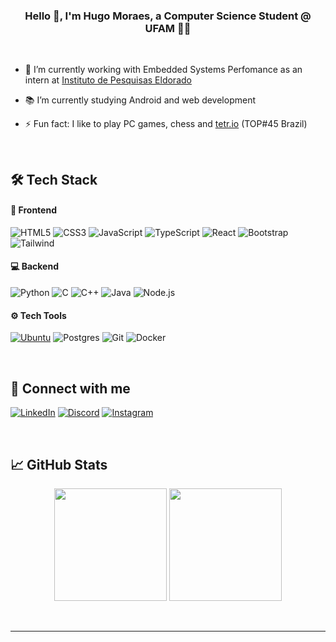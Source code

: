 ### <div align="center">Hello 👋, I'm Hugo Moraes, a Computer Science Student @ UFAM 👨‍💻</div>  

<br/>

- 🚀 I’m currently working with Embedded Systems Perfomance as an intern at [Instituto de Pesquisas Eldorado](https://www.eldorado.org.br/)
  

- 📚 I’m currently studying Android and web development
  

- ⚡ Fun fact: I like to play PC games, chess and [tetr.io](https://ch.tetr.io/u/kronusdelta) (TOP#45 Brazil) 

<br/>  

## 🛠️ Tech Stack

#### 📱 Frontend   
![HTML5](https://img.shields.io/badge/HTML5-E34F26?style=for-the-badge&logo=html5&logoColor=white)
![CSS3](https://img.shields.io/badge/CSS3-1572B6?style=for-the-badge&logo=css3&logoColor=white)
![JavaScript](https://img.shields.io/badge/JavaScript-F7DF1E?style=for-the-badge&logo=javascript&logoColor=black)
![TypeScript](https://img.shields.io/badge/TypeScript-3178C6?style=for-the-badge&logo=typescript&logoColor=fff)
![React](https://img.shields.io/badge/React-20232A?style=for-the-badge&logo=react&logoColor=61DAFB)
![Bootstrap](https://img.shields.io/badge/Bootstrap-7952B3?style=for-the-badge&logo=bootstrap&logoColor=fff)
![Tailwind](https://img.shields.io/badge/Tailwind_CSS-38B2AC?style=for-the-badge&logo=tailwind-css&logoColor=white)

#### 💻 Backend
![Python](https://img.shields.io/badge/Python-3776AB?style=for-the-badge&logo=python&logoColor=white)
![C](https://img.shields.io/badge/C-00599C?style=for-the-badge&logo=c&logoColor=white)
![C++](https://img.shields.io/badge/C%2B%2B-00599C?style=for-the-badge&logo=c%2B%2B&logoColor=white)
![Java](https://img.shields.io/badge/Java-ED8B00?style=for-the-badge&logo=openjdk&logoColor=white)
![Node.js](https://img.shields.io/badge/Node.js-43853D?style=for-the-badge&logo=node.js&logoColor=white)

#### ⚙️ Tech Tools
[![Ubuntu](https://img.shields.io/badge/Ubuntu-E95420?style=for-the-badge&logo=ubuntu&logoColor=white)](#)
![Postgres](https://img.shields.io/badge/Postgres-%23316192.svg?style=for-the-badge&logo=postgresql&logoColor=white)
![Git](https://img.shields.io/badge/GIT-E44C30?style=for-the-badge&logo=git&logoColor=white)
![Docker](https://img.shields.io/badge/Docker-2496ED?style=for-the-badge&logo=docker&logoColor=white)

<br/>

## 📩 Connect with me  
[![LinkedIn](https://custom-icon-badges.demolab.com/badge/LinkedIn-0A66C2?style=for-the-badge&logo=linkedin-white&logoColor=fff)](https://linkedin.com/in/hugomoraesbrasil)
[![Discord](https://img.shields.io/badge/Discord-%235865F2.svg?&style=for-the-badge&logo=discord&logoColor=white)](https://discord.com/users/284083697324523520)
[![Instagram](https://img.shields.io/badge/Instagram-%23E4405F.svg?style=for-the-badge&logo=Instagram&logoColor=white)](https://www.instagram.com/hugomoraes.brasil/)

<br/>  

## 📈 GitHub Stats  

<p align="center">
  <img height="180em" src="https://github-readme-stats.vercel.app/api?username=HugMoraes&show_icons=true&theme=dark&include_all_commits=true" />
  <img height="180em" src="https://github-readme-stats.vercel.app/api/top-langs/?username=HugMoraes&layout=compact&langs_count=8&theme=dark" />
</p>

<br />

----
